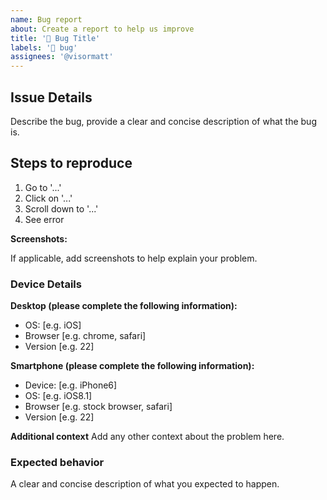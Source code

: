 ```yaml
---
name: Bug report
about: Create a report to help us improve
title: '🐛 Bug Title'
labels: '🐛 bug'
assignees: '@visormatt'
---
```


## Issue Details

Describe the bug, provide a clear and concise description of what the bug is.

## Steps to reproduce

1. Go to '...'
2. Click on '...'
3. Scroll down to '...'
4. See error

**Screenshots:**

If applicable, add screenshots to help explain your problem.

### Device Details

**Desktop (please complete the following information):**

- OS: [e.g. iOS]
- Browser [e.g. chrome, safari]
- Version [e.g. 22]

**Smartphone (please complete the following information):**

- Device: [e.g. iPhone6]
- OS: [e.g. iOS8.1]
- Browser [e.g. stock browser, safari]
- Version [e.g. 22]

**Additional context**
Add any other context about the problem here.

### Expected behavior

A clear and concise description of what you expected to happen.
